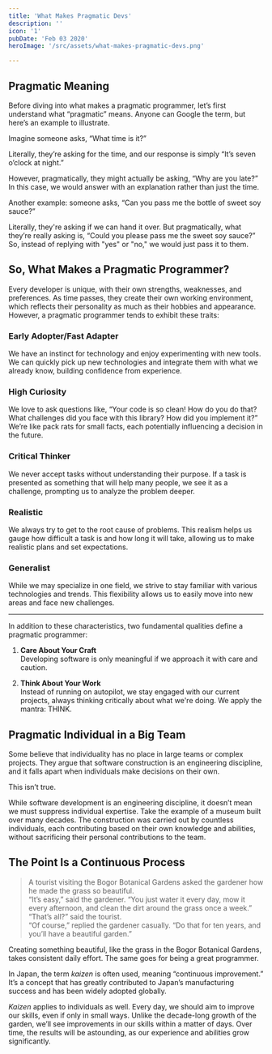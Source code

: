 ```yaml
---
title: 'What Makes Pragmatic Devs'
description: ''
icon: '1'
pubDate: 'Feb 03 2020'
heroImage: '/src/assets/what-makes-pragmatic-devs.png'

---
```


## Pragmatic Meaning

Before diving into what makes a pragmatic programmer, let’s first understand what “pragmatic” means. Anyone can Google the term, but here’s an example to illustrate.

Imagine someone asks, “What time is it?”

Literally, they’re asking for the time, and our response is simply “It’s seven o’clock at night.”

However, pragmatically, they might actually be asking, “Why are you late?” In this case, we would answer with an explanation rather than just the time.

Another example: someone asks, “Can you pass me the bottle of sweet soy sauce?”

Literally, they're asking if we can hand it over. But pragmatically, what they’re really asking is, “Could you please pass me the sweet soy sauce?” So, instead of replying with "yes" or "no," we would just pass it to them.

## So, What Makes a Pragmatic Programmer?

Every developer is unique, with their own strengths, weaknesses, and preferences. As time passes, they create their own working environment, which reflects their personality as much as their hobbies and appearance. However, a pragmatic programmer tends to exhibit these traits:

### Early Adopter/Fast Adapter

We have an instinct for technology and enjoy experimenting with new tools. We can quickly pick up new technologies and integrate them with what we already know, building confidence from experience.

### High Curiosity

We love to ask questions like, “Your code is so clean! How do you do that? What challenges did you face with this library? How did you implement it?” We’re like pack rats for small facts, each potentially influencing a decision in the future.

### Critical Thinker

We never accept tasks without understanding their purpose. If a task is presented as something that will help many people, we see it as a challenge, prompting us to analyze the problem deeper.

### Realistic

We always try to get to the root cause of problems. This realism helps us gauge how difficult a task is and how long it will take, allowing us to make realistic plans and set expectations.

### Generalist

While we may specialize in one field, we strive to stay familiar with various technologies and trends. This flexibility allows us to easily move into new areas and face new challenges.

---

In addition to these characteristics, two fundamental qualities define a pragmatic programmer:

1. **Care About Your Craft**  
   Developing software is only meaningful if we approach it with care and caution.
   
2. **Think About Your Work**  
   Instead of running on autopilot, we stay engaged with our current projects, always thinking critically about what we're doing. We apply the mantra: THINK.

## Pragmatic Individual in a Big Team

Some believe that individuality has no place in large teams or complex projects. They argue that software construction is an engineering discipline, and it falls apart when individuals make decisions on their own.

This isn’t true.

While software development is an engineering discipline, it doesn’t mean we must suppress individual expertise. Take the example of a museum built over many decades. The construction was carried out by countless individuals, each contributing based on their own knowledge and abilities, without sacrificing their personal contributions to the team.

## The Point Is a Continuous Process

> A tourist visiting the Bogor Botanical Gardens asked the gardener how he made the grass so beautiful.  
> “It’s easy,” said the gardener. “You just water it every day, mow it every afternoon, and clean the dirt around the grass once a week.”  
> “That’s all?” said the tourist.  
> “Of course,” replied the gardener casually. “Do that for ten years, and you’ll have a beautiful garden.”

Creating something beautiful, like the grass in the Bogor Botanical Gardens, takes consistent daily effort. The same goes for being a great programmer.

In Japan, the term *kaizen* is often used, meaning “continuous improvement.” It’s a concept that has greatly contributed to Japan’s manufacturing success and has been widely adopted globally.

*Kaizen* applies to individuals as well. Every day, we should aim to improve our skills, even if only in small ways. Unlike the decade-long growth of the garden, we’ll see improvements in our skills within a matter of days. Over time, the results will be astounding, as our experience and abilities grow significantly.
